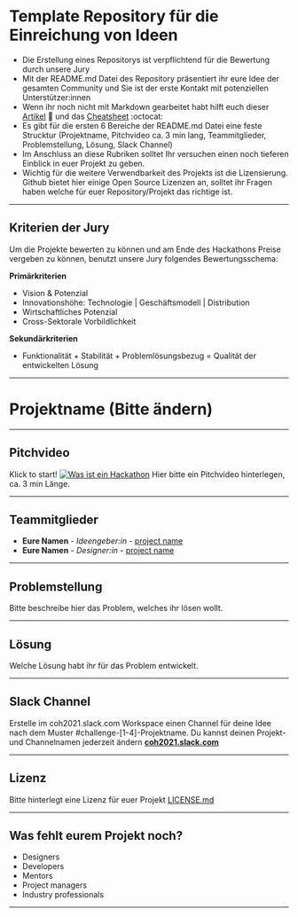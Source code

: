 # Template Repository für die Einreichung von Ideen

* Die Erstellung eines Repositorys ist verpflichtend für die Bewertung durch unsere Jury
* Mit der README.md Datei des Repository präsentiert ihr eure Idee der gesamten Community und Sie ist der erste Kontakt mit potenziellen Unterstützer:innen
* Wenn ihr noch nicht mit Markdown gearbeitet habt hilft euch dieser [Artikel](https://guides.github.com/features/mastering-markdown/) :bookmark_tabs: und das [Cheatsheet](https://guides.github.com/pdfs/markdown-cheatsheet-online.pdf) :octocat: 
* Es gibt für die ersten 6 Bereiche der README.md Datei eine feste Strucktur (Projektname, Pitchvideo ca. 3 min lang, Teammitglieder, Problemstellung, Lösung, Slack Channel)
* Im Anschluss an diese Rubriken solltet Ihr versuchen einen noch tieferen Einblick in euer Projekt zu geben.
* Wichtig für die weitere Verwendbarkeit des Projekts ist die Lizensierung. Github bietet hier einige Open Source Lizenzen an, solltet ihr Fragen haben welche für euer Repository/Projekt das richtige ist.

---
## Kriterien der Jury
Um die Projekte bewerten zu können und am Ende des Hackathons Preise vergeben zu können, benutzt unsere Jury folgendes Bewertungsschema:

**Primärkriterien**
* Vision & Potenzial
* Innovationshöhe: Technologie | Geschäftsmodell | Distribution
* Wirtschaftliches Potenzial
* Cross-Sektorale Vorbildlichkeit

**Sekundärkriterien** 
* Funktionalität + Stabilität + Problemlösungsbezug = Qualität der entwickelten Lösung

---
# Projektname (Bitte ändern)

---
## Pitchvideo
Klick to start!
[![Was ist ein Hackathon](https://challengeonehealth.com/wp-content/uploads/2020/12/Challenge-One-Health-Hackathon-Online-1-scaled.jpg)](https://challengeonehealth.com/wp-content/uploads/2021/02/was_ist_ein_hackaton.mp4)
Hier bitte ein Pitchvideo hinterlegen, ca. 3 min Länge. 

---
## Teammitglieder

* **Eure Namen** - *Ideengeber:in* - [project name](https://github.com/projectname)
* **Eure Namen** - *Designer:in* - [project name](https://github.com/projectname)

---
## Problemstellung 

Bitte beschreibe hier das Problem, welches ihr lösen wollt.

---
## Lösung 

Welche Lösung habt ihr für das Problem entwickelt.

---
## Slack Channel

Erstelle im coh2021.slack.com Workspace einen Channel für deine Idee nach dem Muster #challenge-[1-4]-Projektname. Du kannst deinen Projekt- und Channelnamen jederzeit ändern [**coh2021.slack.com**](https://join.slack.com/t/coh21/shared_invite/zt-n7x97n34-x5E3MAoL869yCBPUhoskrg)

---
## Lizenz

Bitte hinterlegt eine Lizenz für euer Projekt [LICENSE.md](LICENSE.md)

---
## Was fehlt eurem Projekt noch?
* Designers
* Developers
* Mentors
* Project managers
* Industry professionals

---
